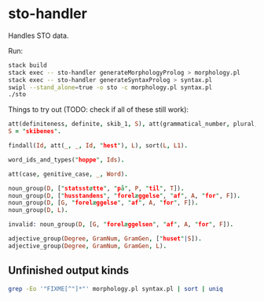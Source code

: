 # sto-handler

Handles STO data.

Run:

```sh
stack build
stack exec -- sto-handler generateMorphologyProlog > morphology.pl
stack exec -- sto-handler generateSyntaxProlog > syntax.pl
swipl --stand_alone=true -o sto -c morphology.pl syntax.pl
./sto
```

Things to try out (TODO: check if all of these still work):

```prolog
att(definiteness, definite, skib_1, S), att(grammatical_number, plural, skib_1, S), att(case, genitive_case, skib_1, S).
S = "skibenes".

findall(Id, att(_, _, Id, "hest"), L), sort(L, L1).

word_ids_and_types("hoppe", Ids).

att(case, genitive_case, _, Word).

noun_group(D, ["statsstøtte", "på", P, "til", T]).
noun_group(D, ["husstandens", "forelæggelse", "af", A, "for", F]).
noun_group(D, [G, "forelæggelse", "af", A, "for", F]).
noun_group(D, L).

invalid: noun_group(D, [G, "forelæggelsen", "af", A, "for", F]).

adjective_group(Degree, GramNum, GramGen, ["huset"|S]).
adjective_group(Degree, GramNum, GramGen, L).
```

## Unfinished output kinds

```sh
grep -Eo '"FIXME[^"]*"' morphology.pl syntax.pl | sort | uniq
```
